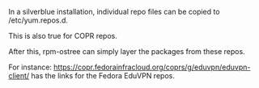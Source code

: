 In a silverblue installation, individual repo files can be copied to /etc/yum.repos.d.

This is also true for COPR repos.

After this, rpm-ostree can simply layer the packages from these repos. 

For instance: https://copr.fedorainfracloud.org/coprs/g/eduvpn/eduvpn-client/ has the links for the Fedora EduVPN repos.
